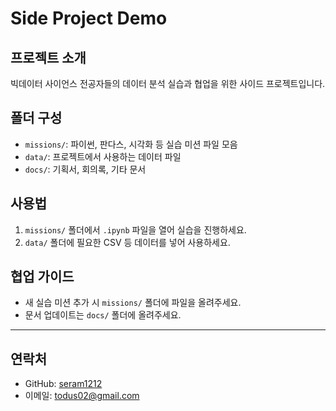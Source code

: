 # Side Project Demo

## 프로젝트 소개
빅데이터 사이언스 전공자들의 데이터 분석 실습과 협업을 위한 사이드 프로젝트입니다.

## 폴더 구성
- `missions/`: 파이썬, 판다스, 시각화 등 실습 미션 파일 모음
- `data/`: 프로젝트에서 사용하는 데이터 파일
- `docs/`: 기획서, 회의록, 기타 문서

## 사용법
1. `missions/` 폴더에서 `.ipynb` 파일을 열어 실습을 진행하세요.
2. `data/` 폴더에 필요한 CSV 등 데이터를 넣어 사용하세요.

## 협업 가이드
- 새 실습 미션 추가 시 `missions/` 폴더에 파일을 올려주세요.
- 문서 업데이트는 `docs/` 폴더에 올려주세요.

---

## 연락처
- GitHub: [seram1212](https://github.com/seram1212)
- 이메일: todus02@gmail.com

